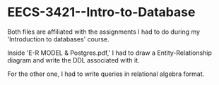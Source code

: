 # EECS-3421--Intro-to-Database

Both files are affiliated with the assignments I had to do during my 'Introduction to databases' course.

Inside 'E-R MODEL & Postgres.pdf,' I had to draw a Entity-Relationship diagram and write the DDL associated with it.

For the other one, I had to write queries in relational algebra format.
